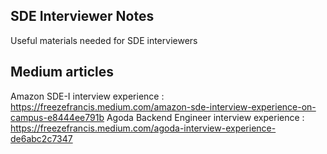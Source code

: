 ## SDE Interviewer Notes
Useful materials needed for SDE interviewers


## Medium articles
Amazon SDE-I interview experience : https://freezefrancis.medium.com/amazon-sde-interview-experience-on-campus-e8444ee791b
Agoda Backend Engineer interview experience : https://freezefrancis.medium.com/agoda-interview-experience-de6abc2c7347

